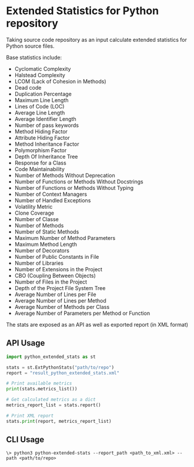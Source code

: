 # Extended Statistics for Python repository

Taking source code repository as an input calculate extended statistics for Python source files.  

Base statistics include:
- Cyclomatic Complexity
- Halstead Complexity
- LCOM (Lack of Cohesion in Methods)
- Dead code
- Duplication Percentage
- Maximum Line Length
- Lines of Code (LOC)
- Average Line Length
- Average Identifier Length
- Number of pass keywords
- Method Hiding Factor
- Attribute Hiding Factor
- Method Inheritance Factor
- Polymorphism Factor
- Depth Of Inheritance Tree
- Response for a Class
- Code Maintainability
- Number of Methods Without Deprecation
- Number of Functions or Methods Without Docstrings
- Number of Functions or Methods Without Typing
- Number of Context Managers
- Number of Handled Exceptions
- Volatility Metric
- Clone Coverage
- Number of Classe
- Number of Methods
- Number of Static Methods
- Maximum Number of Method Parameters
- Maximum Method Length
- Number of Decorators
- Number of Public Constants in File
- Number of Libraries
- Number of Extensions in the Project
- CBO (Coupling Between Objects)
- Number of Files in the Project
- Depth of the Project File System Tree
- Average Number of Lines per File
- Average Number of Lines per Method
- Average Number of Methods per Class
- Average Number of Parameters per Method or Function

The stats are exposed as an API as well as exported report (in XML format)

## API Usage

```python
import python_extended_stats as st

stats = st.ExtPythonStats("path/to/repo")
report = "result_python_extended_stats.xml"

# Print available metrics
print(stats.metrics_list())

# Get calculated metrics as a dict
metrics_report_list = stats.report()

# Print XML report
stats.print(report, metrics_report_list)
```

## CLI Usage

```shell
\> python3 python-extended-stats --report_path <path_to_xml.xml> --path <path/to/repo>
```
